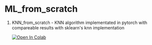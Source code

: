 # ML_from_scratch

1. KNN_from_scratch - KNN algorithm implementated in pytorch with compareable results with sklearn's knn implementation

   [![Open In Colab](https://colab.research.google.com/assets/colab-badge.svg)](https://colab.research.google.com/github/bipinKrishnan/ML_from_scratch/blob/master/KNN_from_scratch.ipynb)
